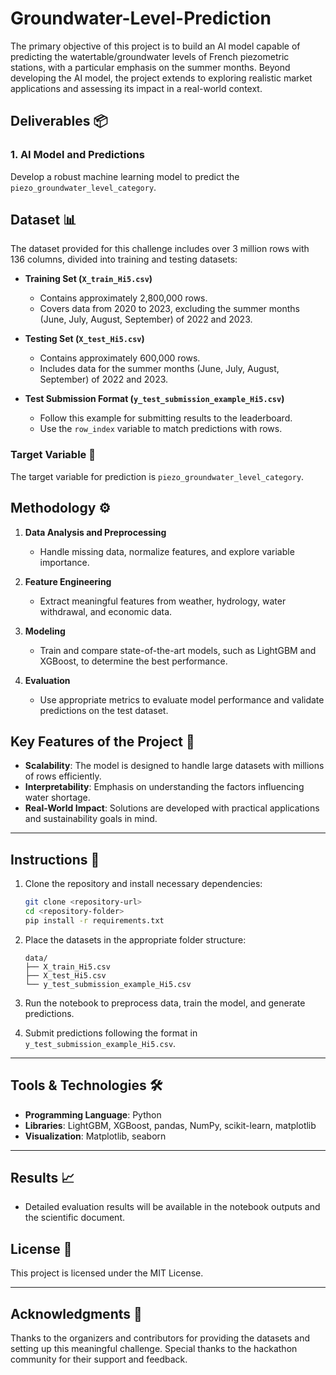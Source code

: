 # Groundwater-Level-Prediction

The primary objective of this project is to build an AI model capable of predicting the watertable/groundwater levels of French piezometric stations, with a particular emphasis on the summer months. Beyond developing the AI model, the project extends to exploring realistic market applications and assessing its impact in a real-world context.

## Deliverables 📦

### 1. **AI Model and Predictions**  
Develop a robust machine learning model to predict the `piezo_groundwater_level_category`.


## Dataset 📊

The dataset provided for this challenge includes over 3 million rows with 136 columns, divided into training and testing datasets:

- **Training Set (`X_train_Hi5.csv`)**  
  - Contains approximately 2,800,000 rows.  
  - Covers data from 2020 to 2023, excluding the summer months (June, July, August, September) of 2022 and 2023.  

- **Testing Set (`X_test_Hi5.csv`)**  
  - Contains approximately 600,000 rows.  
  - Includes data for the summer months (June, July, August, September) of 2022 and 2023.

- **Test Submission Format (`y_test_submission_example_Hi5.csv`)**  
  - Follow this example for submitting results to the leaderboard.  
  - Use the `row_index` variable to match predictions with rows.

### Target Variable 📌  
The target variable for prediction is `piezo_groundwater_level_category`.



## Methodology ⚙️

1. **Data Analysis and Preprocessing**  
   - Handle missing data, normalize features, and explore variable importance.
   
2. **Feature Engineering**  
   - Extract meaningful features from weather, hydrology, water withdrawal, and economic data.

3. **Modeling**  
   - Train and compare state-of-the-art models, such as LightGBM and XGBoost, to determine the best performance.

4. **Evaluation**  
   - Use appropriate metrics to evaluate model performance and validate predictions on the test dataset.


## Key Features of the Project 🌟

- **Scalability**: The model is designed to handle large datasets with millions of rows efficiently.  
- **Interpretability**: Emphasis on understanding the factors influencing water shortage.  
- **Real-World Impact**: Solutions are developed with practical applications and sustainability goals in mind.

---

## Instructions 🚀

1. Clone the repository and install necessary dependencies:
   ```bash
   git clone <repository-url>
   cd <repository-folder>
   pip install -r requirements.txt
   ```

2. Place the datasets in the appropriate folder structure:
   ```
   data/
   ├── X_train_Hi5.csv
   ├── X_test_Hi5.csv
   └── y_test_submission_example_Hi5.csv
   ```

3. Run the notebook to preprocess data, train the model, and generate predictions.

4. Submit predictions following the format in `y_test_submission_example_Hi5.csv`.

---

## Tools & Technologies 🛠️

- **Programming Language**: Python  
- **Libraries**: LightGBM, XGBoost, pandas, NumPy, scikit-learn, matplotlib  
- **Visualization**: Matplotlib, seaborn  

---

## Results 📈

- Detailed evaluation results will be available in the notebook outputs and the scientific document.  


## License 📜

This project is licensed under the MIT License.

---

## Acknowledgments 🙏

Thanks to the organizers and contributors for providing the datasets and setting up this meaningful challenge. Special thanks to the hackathon community for their support and feedback.

